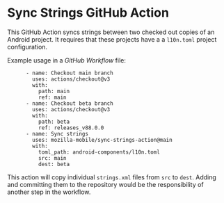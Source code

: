 # Sync Strings GitHub Action

This GitHub Action syncs strings between two checked out copies of an Android project. It requires that these projects have a a `l10n.toml` project configuration.

Example usage in a _GitHub Workflow_ file:

```
      - name: Checkout main branch
        uses: actions/checkout@v3
        with:
          path: main
          ref: main
      - name: Checkout beta branch
        uses: actions/checkout@v3
        with:
          path: beta
          ref: releases_v88.0.0
      - name: Sync strings
        uses: mozilla-mobile/sync-strings-action@main
        with:
          toml_path: android-components/l10n.toml
          src: main
          dest: beta
```

This action will copy individual `strings.xml` files from `src` to `dest`. Adding and committing them to the repository would be the responsibility of another step in the workflow.
